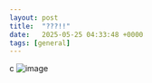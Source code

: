 ```yaml
---
layout: post
title:  "???!!"
date:   2025-05-25 04:33:48 +0000
tags: [general]
---
```

c
![image](https://github.com/user-attachments/assets/1cdb3f9a-7272-4d59-bd86-438492acd375)
